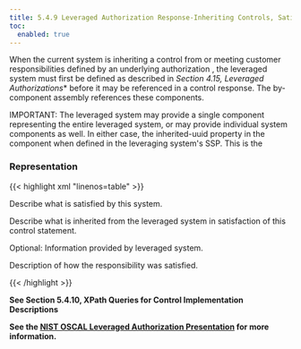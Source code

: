 ```yaml
---
title: 5.4.9 Leveraged Authorization Response-Inheriting Controls, Satisfying Responsibilities
toc:
  enabled: true
---
```



When the current system is inheriting a control from or meeting customer responsibilities defined by an underlying authorization , the leveraged system must first be defined as described in *Section 4.15, Leveraged Authorizations** before it may be referenced in a control response. The by-component assembly references these components. 

IMPORTANT: The leveraged system may provide a single component representing the entire leveraged system, or may provide individual system components as well. In either case, the inherited-uuid property in the component when defined in the leveraging system's SSP. This is the 

### **Representation**

{{< highlight xml "linenos=table" >}}
<system-implementation>
      <component uuid="uuid-value" type="this-system"><!-- cut --></component>
      <component uuid="uuid-value" type="leveraged-system">
         <title><b>LEVERAGED SYSTEM as a whole (IaaS)</b></title>
         <prop name="leveraged-authorization-uuid" value="uuid-of-LA-in-this-SSP" />
         <prop name="inherited-uuid" value="uuid-of-component-in-leveraged-SSP" />
      </component>
      <component uuid="uuid-value" type="service">
         <title>Service Provided by Leveraged System</title>
         <prop name="leveraged-authorization-uuid" value="uuid-of-LA-in-this-SSP" />
         <prop name="inherited-uuid" value="uuid-of-component-in-leveraged-SSP" />
      </component>
   <system-implementation>

   <control-implementation>
      <implemented-requirement uuid="uuid-value" control-id="ac-2">
         <statement uuid="uuid-value" statement-id="ac-2_smt.a">
            <by-component uuid="uuid-value" component-uuid="uuid-of-this-system-component">
               <description><p>Describe what is satisfied by this system.<p></description>
            </by-component>
            <by-component uuid="uuid-value" component-uuid="uuid-leveraged-system-component">
               <description>
                  <p>Describe what is inherited from the leveraged system in satisfaction
                     of this control statement.<p>
               </description>
               <inherited provided-uuid="uuid-of-provided" uuid="uuid-value">
                  <description>
                     <p>Optional: Information provided by leveraged system.</p>
                  </description>
               </inherited>
               <satisfied responsibility-uuid="uuid-of-responsibility" uuid="uuid-value" >
                  <description>
                     <p>Description of how the responsibility was satisfied.</p>
                  </description>
               </satisfied>
            </by-component>
         </statement>
         <!-- repeat statement assembly for statement part (b, c, etc.) as needed. -->
   </control-implementation>
   <!-- back-matter -->
{{< /highlight >}}

**See Section 5.4.10, XPath Queries for Control Implementation Descriptions**

**See the [NIST OSCAL Leveraged Authorization Presentation](https://pages.nist.gov/OSCAL/presentations/oscal-leveraged-authorizations-v6a.pdf) for more information.**